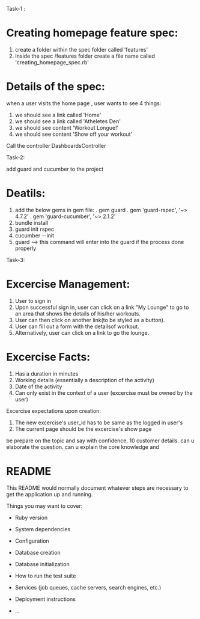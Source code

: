 

Task-1 :

Creating homepage feature spec:
==============================

1. create a folder within the spec folder called 'features'
2. Inside the spec /features folder create a file name called 'creating_homepage_spec.rb'

Details of the spec:
====================
when a user visits the home page , user wants to see 4 things:

1. we should see a link called 'Home'
2. we should see a link called 'Atheletes Den'
3. we should see content 'Workout Longue!'
4. we should see content 'Show off your workout'

Call the controller DashboardsController

Task-2:

add guard and cucumber to the project 

Deatils:
========

1. add the below gems in gem file:
        . gem guard
        . gem 'guard-rspec', '~> 4.7.2'
        . gem 'guard-cucumber', '~> 2.1.2'
2. bundle install
3. guard init rspec
4. cucumber --init
4. guard --> this command will enter into the guard if the process done properly

Task-3:

Excercise Management:
=====================

1. User to sign in
2. Upon successful sign in, user can click on a link "My Lounge" to go to an area that shows the details of his/her workouts.
3. User can then click on another link(to be styled as a button).
4. User can fill out a form with the detailsof workout.
5. Alternatively, user can click on a link to go the lounge. 

Excercise Facts:
=================
1. Has a duration in minutes
2. Working details (essentially a description of the activity)
3. Date of the activity
4. Can only exist in the context of a user (excercise must be owned by the user)

Excercise expectations upon creation:
1. The new excercise's user_id has to be same as the logged in user's
2. The current page should be the excercise's show page
 


be prepare on the topic and say with confidence.
10 customer details. 
can u elaborate the question. 
can u explain the 
core knowledge and 




























# README

This README would normally document whatever steps are necessary to get the
application up and running.

Things you may want to cover:

* Ruby version

* System dependencies

* Configuration

* Database creation

* Database initialization

* How to run the test suite

* Services (job queues, cache servers, search engines, etc.)

* Deployment instructions

* ...
